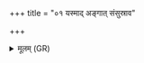+++
title = "०१ यस्माद् अङ्गात् संसुस्राव"

+++
<details><summary>मूलम् (GR)</summary>

यस्माद् अङ्गात् संसुस्राव  
यद् बभूव गलन्त्यशः ।  
गावो वत्सम् इव जानानास्  
तत् परैतु यथायथम् ॥
</details>